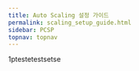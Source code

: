 ```yaml
---
title: Auto Scaling 설정 가이드
permalink: scaling_setup_guide.html
sidebar: PCSP
topnav: topnav
---
```


1ptestetestsetse